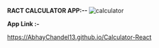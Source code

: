  <b> RACT CALCULATOR APP:-- </b>
![calculator](https://user-images.githubusercontent.com/97330477/151491296-0c4a873e-12ad-4de4-a125-8305e97360f1.jpg)



<b> App Link :- </b>

https://AbhayChandel13.github.io/Calculator-React

